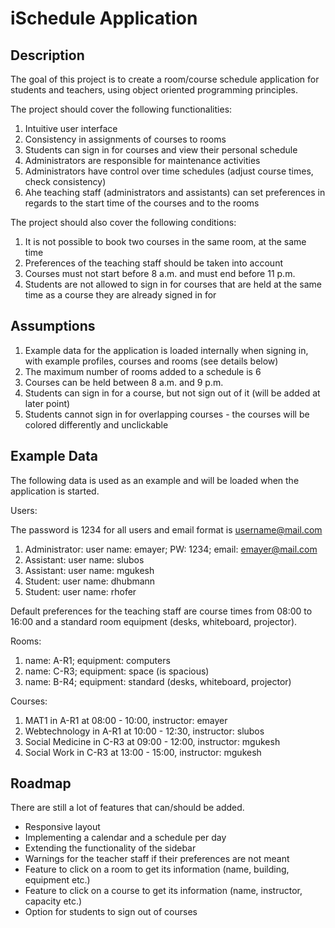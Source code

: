 # iSchedule Application

## Description

The goal of this project is to create a room/course schedule application for students and teachers, using object oriented programming principles. 

The project should cover the following functionalities:
1. Intuitive user interface
2. Consistency in assignments of courses to rooms
3. Students can sign in for courses and view their personal schedule
4. Administrators are responsible for maintenance activities  
5. Administrators have control over time schedules (adjust course times, check consistency)
6. Ahe teaching staff (administrators and assistants) can set preferences in regards to the start time of the courses and to the rooms

The project should also cover the following conditions:
1. It is not possible to book two courses in the same room, at the same time
2. Preferences of the teaching staff should be taken into account
3. Courses must not start before 8 a.m. and must end before 11 p.m.
4. Students are not allowed to sign in for courses that are held at the same time as a course they are already signed in for

## Assumptions

1. Example data for the application is loaded internally when signing in, with example profiles, courses and rooms (see details below)
2. The maximum number of rooms added to a schedule is 6
3. Courses can be held between 8 a.m. and 9 p.m.
4. Students can sign in for a course, but not sign out of it (will be added at later point)
5. Students cannot sign in for overlapping courses - the courses will be colored differently and unclickable
 
## Example Data

The following data is used as an example and will be loaded when the application is started.

Users:

The password is 1234 for all users and email format is username@mail.com

1. Administrator: user name: emayer; PW: 1234; email: emayer@mail.com
2. Assistant: user name: slubos
3. Assistant: user name: mgukesh
4. Student: user name: dhubmann
5. Student: user name: rhofer

Default preferences for the teaching staff are course times from 08:00 to 16:00 and a standard room equipment (desks, whiteboard, projector).

Rooms:

1. name: A-R1; equipment: computers
2. name: C-R3; equipment: space (is spacious)
3. name: B-R4; equipment: standard (desks, whiteboard, projector)

Courses:

1. MAT1 in A-R1 at 08:00 - 10:00, instructor: emayer
2. Webtechnology in A-R1 at 10:00 - 12:30, instructor: slubos
3. Social Medicine in C-R3 at 09:00 - 12:00, instructor: mgukesh
4. Social Work in C-R3 at 13:00 - 15:00, instructor: mgukesh


## Roadmap

There are still a lot of features that can/should be added.
- Responsive layout
- Implementing a calendar and a schedule per day
- Extending the functionality of the sidebar
- Warnings for the teacher staff if their preferences are not meant
- Feature to click on a room to get its information (name, building, equipment etc.)
- Feature to click on a course to get its information (name, instructor, capacity etc.)
- Option for students to sign out of courses
